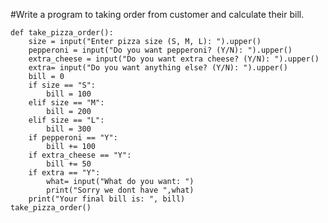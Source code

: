 #Write a program to taking order from customer and calculate their bill.




    def take_pizza_order():
        size = input("Enter pizza size (S, M, L): ").upper()
        pepperoni = input("Do you want pepperoni? (Y/N): ").upper()
        extra_cheese = input("Do you want extra cheese? (Y/N): ").upper()
        extra= input("Do you want anything else? (Y/N): ").upper() 
        bill = 0
        if size == "S":
            bill = 100
        elif size == "M":
            bill = 200
        elif size == "L":
            bill = 300
        if pepperoni == "Y":
            bill += 100
        if extra_cheese == "Y":
            bill += 50
        if extra == "Y":
            what= input("What do you want: ")
            print("Sorry we dont have ",what)
        print("Your final bill is: ", bill)
    take_pizza_order()
